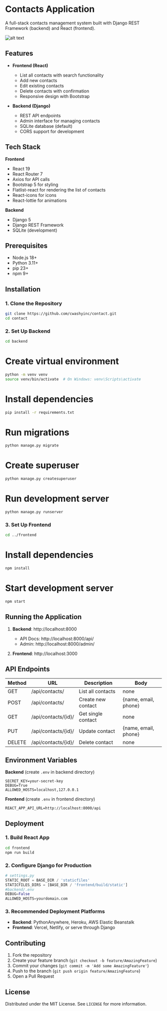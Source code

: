 # Contacts Application

A full-stack contacts management system built with Django REST Framework (backend) and React (frontend).

![alt text](https://github.com/cwashyinc/contact-priv/blob/main/frontend/screenshot.png)

## Features

- **Frontend (React)**

  - List all contacts with search functionality
  - Add new contacts
  - Edit existing contacts
  - Delete contacts with confirmation
  - Responsive design with Bootstrap

- **Backend (Django)**
  - REST API endpoints
  - Admin interface for managing contacts
  - SQLite database (default)
  - CORS support for development

## Tech Stack

**Frontend**

- React 19
- React Router 7
- Axios for API calls
- Bootstrap 5 for styling
- Flatlist-react for rendering the list of contacts
- React-icons for icons
- React-lottie for animations

**Backend**

- Django 5
- Django REST Framework
- SQLite (development)

## Prerequisites

- Node.js 18+
- Python 3.11+
- pip 23+
- npm 9+

## Installation

### 1. Clone the Repository

```bash
git clone https://github.com/cwashyinc/contact.git
cd contact
```

### 2. Set Up Backend

```bash
cd backend
```

# Create virtual environment

```bash
python -m venv venv
source venv/bin/activate  # On Windows: venv\Scripts\activate
```

# Install dependencies

```bash
pip install -r requirements.txt
```

# Run migrations

```bash
python manage.py migrate
```

# Create superuser

```bash
python manage.py createsuperuser
```

# Run development server

```bash
python manage.py runserver
```

### 3. Set Up Frontend

```bash
cd ../frontend
```

# Install dependencies

```bash
npm install
```

# Start development server

```bash
npm start
```

## Running the Application

1. **Backend**: http://localhost:8000

   - API Docs: http://localhost:8000/api/
   - Admin: http://localhost:8000/admin/

2. **Frontend**: http://localhost:3000

## API Endpoints

| Method | URL                 | Description        | Body                 |
| ------ | ------------------- | ------------------ | -------------------- |
| GET    | /api/contacts/      | List all contacts  | none                 |
| POST   | /api/contacts/      | Create new contact | {name, email, phone} |
| GET    | /api/contacts/{id}/ | Get single contact | none                 |
| PUT    | /api/contacts/{id}/ | Update contact     | {name, email, phone} |
| DELETE | /api/contacts/{id}/ | Delete contact     | none                 |

## Environment Variables

**Backend** (create `.env` in backend directory)

```env
SECRET_KEY=your-secret-key
DEBUG=True
ALLOWED_HOSTS=localhost,127.0.0.1
```

**Frontend** (create `.env` in frontend directory)

```env
REACT_APP_API_URL=http://localhost:8000/api
```

## Deployment

### 1. Build React App

```bash
cd frontend
npm run build
```

### 2. Configure Django for Production

```python
# settings.py
STATIC_ROOT = BASE_DIR / 'staticfiles'
STATICFILES_DIRS = [BASE_DIR / 'frontend/build/static']
#backend/.env
DEBUG=False
ALLOWED_HOSTS=yourdomain.com
```

### 3. Recommended Deployment Platforms

- **Backend**: PythonAnywhere, Heroku, AWS Elastic Beanstalk
- **Frontend**: Vercel, Netlify, or serve through Django

## Contributing

1. Fork the repository
2. Create your feature branch (`git checkout -b feature/AmazingFeature`)
3. Commit your changes (`git commit -m 'Add some AmazingFeature'`)
4. Push to the branch (`git push origin feature/AmazingFeature`)
5. Open a Pull Request

## License

Distributed under the MIT License. See `LICENSE` for more information.
